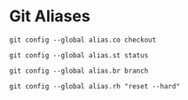 # Git Aliases

`git config --global alias.co checkout`

`git config --global alias.st status`

`git config --global alias.br branch`

`git config --global alias.rh "reset --hard"`
